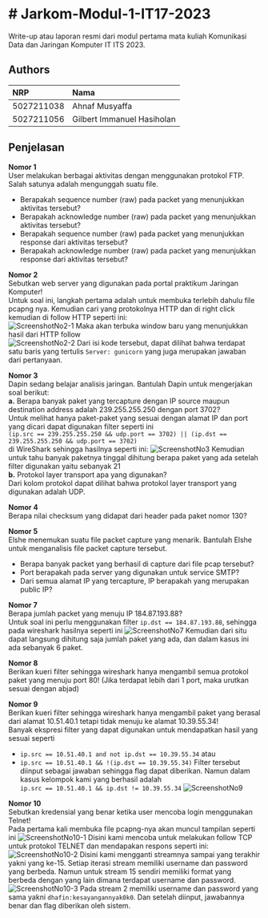 # # Jarkom-Modul-1-IT17-2023

Write-up atau laporan resmi dari modul pertama mata kuliah Komunikasi Data dan Jaringan Komputer IT ITS 2023.


## Authors

| NRP        | Nama                       |
| :--------  | :------------------------  |
| 5027211038 | Ahnaf Musyaffa             |
| 5027211056 | Gilbert Immanuel Hasiholan |

## Penjelasan

**Nomor 1**\
User melakukan berbagai aktivitas dengan menggunakan protokol FTP. Salah satunya adalah mengunggah suatu file.
* Berapakah sequence number (raw) pada packet yang menunjukkan aktivitas tersebut? 
* Berapakah acknowledge number (raw) pada packet yang menunjukkan aktivitas tersebut? 
* Berapakah sequence number (raw) pada packet yang menunjukkan response dari aktivitas tersebut?
* Berapakah acknowledge number (raw) pada packet yang menunjukkan response dari aktivitas tersebut?

**Nomor 2**\
Sebutkan web server yang digunakan pada portal praktikum Jaringan Komputer!\
Untuk soal ini, langkah pertama adalah untuk membuka terlebih dahulu file pcapng nya. Kemudian cari yang protokolnya HTTP dan di right click kemudian di follow HTTP seperti ini:\
![ScreenshotNo2-1](images/Nomor2-1.png)
Maka akan terbuka window baru yang menunjukkan hasil dari HTTP follow\
![ScreenshotNo2-2](images/Nomor2-2.png)
Dari isi kode tersebut, dapat dilihat bahwa terdapat satu baris yang tertulis `Server: gunicorn` yang juga merupakan jawaban dari pertanyaan.

**Nomor 3**\
Dapin sedang belajar analisis jaringan. Bantulah Dapin untuk mengerjakan soal berikut:\
**a.** Berapa banyak paket yang tercapture dengan IP source maupun destination address adalah 239.255.255.250 dengan port 3702?\
Untuk melihat hanya paket-paket yang sesuai dengan alamat IP dan port yang dicari dapat digunakan filter seperti ini\
`(ip.src == 239.255.255.250 && udp.port == 3702) || (ip.dst == 239.255.255.250 && udp.port == 3702)`\
di WireShark sehingga hasilnya seperti ini:
![ScreenshotNo3](images/Nomor3.png)
Kemudian untuk tahu banyak paketnya tinggal dihitung berapa paket yang ada setelah filter digunakan yaitu sebanyak 21\
**b.** Protokol layer transport apa yang digunakan?\
Dari kolom protokol dapat dilihat bahwa protokol layer transport yang digunakan adalah UDP.

**Nomor 4**\
Berapa nilai checksum yang didapat dari header pada paket nomor 130?

**Nomor 5**\
Elshe menemukan suatu file packet capture yang menarik. Bantulah Elshe untuk menganalisis file packet capture tersebut.
* Berapa banyak packet yang berhasil di capture dari file pcap tersebut?
* Port berapakah pada server yang digunakan untuk service SMTP?
* Dari semua alamat IP yang tercapture, IP berapakah yang merupakan public IP?

**Nomor 7**\
Berapa jumlah packet yang menuju IP 184.87.193.88?\
Untuk soal ini perlu menggunakan filter `ip.dst == 184.87.193.88`, sehingga pada wireshark hasilnya seperti ini
![ScreenshotNo7](images/Nomor7.png)
Kemudian dari situ dapat langsung dihitung saja jumlah paket yang ada, dan dalam kasus ini ada sebanyak 6 paket.

**Nomor 8**\
Berikan kueri filter sehingga wireshark hanya mengambil semua protokol paket yang menuju port 80! (Jika terdapat lebih dari 1 port, maka urutkan sesuai dengan abjad)

**Nomor 9**\
Berikan kueri filter sehingga wireshark hanya mengambil paket yang berasal dari alamat 10.51.40.1 tetapi tidak menuju ke alamat 10.39.55.34!\
Banyak ekspresi filter yang dapat digunakan untuk mendapatkan hasil yang sesuai seperti
* `ip.src == 10.51.40.1 and not ip.dst == 10.39.55.34` atau
* `ip.src == 10.51.40.1 && !(ip.dst == 10.39.55.34)`
Filter tersebut diinput sebagai jawaban sehingga flag dapat diberikan. Namun dalam kasus kelompok kami yang berhasil adalah\
`ip.src == 10.51.40.1 && ip.dst != 10.39.55.34`
![ScreenshotNo9](images/Nomor9.png)


**Nomor 10**\
Sebutkan kredensial yang benar ketika user mencoba login menggunakan Telnet!\
Pada pertama kali membuka file pcapng-nya akan muncul tampilan seperti ini
![ScreenshotNo10-1](images/Nomor10-1.png)
Disini kami mencoba untuk melakukan follow TCP untuk protokol TELNET dan mendapakan respons seperti ini:
![ScreenshotNo10-2](images/Nomor10-2.png)
Disini kami mengganti streamnya sampai yang terakhir yakni yang ke-15. Setiap iterasi stream memiliki username dan password yang berbeda. Namun untuk stream 15 sendiri memiliki format yang berbeda dengan yang lain dimana terdapat username dan password.
![ScreenshotNo10-3](images/Nomor10-3.png)
Pada stream 2 memiliki username dan password yang sama yakni `dhafin:kesayangannyak0k0`. Dan setelah diinput, jawabannya benar dan flag diberikan oleh sistem.